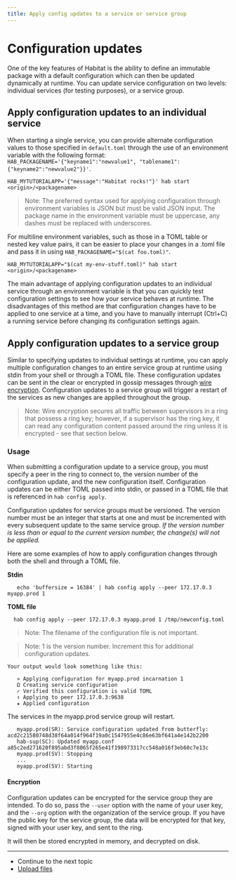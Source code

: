 ```yaml
---
title: Apply config updates to a service or service group
---
```


# Configuration updates

One of the key features of Habitat is the ability to define an immutable package with a default configuration which can then be updated dynamically at runtime. You can update service configuration on two levels: individual services (for testing purposes), or a service group.


## Apply configuration updates to an individual service
When starting a single service, you can provide alternate configuration values to those specified in `default.toml` through the use of an environment variable
with the following format: `HAB_PACKAGENAME='{"keyname1":"newvalue1", "tablename1":{"keyname2":"newvalue2"}}'`.

    HAB_MYTUTORIALAPP='{"message":"Habitat rocks!"}' hab start <origin>/<packagename>

> Note: The preferred syntax used for applying configuration through environment variables is JSON but must be valid JSON input. The package name in the environment variable must be uppercase, any dashes must be replaced with underscores.

For multiline environment variables, such as those in a TOML table or nested key value pairs, it can be easier to place your changes in a .toml
file and pass it in using `HAB_PACKAGENAME="$(cat foo.toml)"`.

    HAB_MYTUTORIALAPP="$(cat my-env-stuff.toml)" hab start <origin>/<packagename>

The main advantage of applying configuration updates to an individual service through an environment variable is that you can quickly test configuration settings to see how your service behaves at runtime. The disadvantages of this method are that configuration changes have to be applied to one service at a time, and you have to manually interrupt (Ctrl+C) a running service before changing its configuration settings again.

## Apply configuration updates to a service group
Similar to specifying updates to individual settings at runtime, you can apply multiple configuration changes to an entire service group at runtime using stdin from your shell or through a TOML file. These configuration updates can be sent in the clear or encrypted in gossip messages through [wire encryption](/docs/run-packages-security#wire-encryption). Configuration updates to a service group will trigger a restart of the services as new changes are applied throughout the group.

> Note: Wire encryption secures all traffic between supervisors in a ring that possess a ring key; however, if a supervisor has the ring key, it can read any configuration content passed around the ring unless it is encrypted - see that section below.

### Usage
When submitting a configuration update to a service group, you must specify a peer in the ring to connect to, the version number of the configuration update, and the new configuration itself. Configuration updates can be either TOML passed into stdin, or passed in a TOML file that is referenced in `hab config apply`.

Configuration updates for service groups must be versioned. The version number must be an integer that starts at one and must be incremented with every subsequent update to the same service group. *If the version number is less than or equal to the current version number, the change(s) will not be applied.*

Here are some examples of how to apply configuration changes through both the shell and through a TOML file.

**Stdin**

       echo 'buffersize = 16384' | hab config apply --peer 172.17.0.3 myapp.prod 1

**TOML file**

      hab config apply --peer 172.17.0.3 myapp.prod 1 /tmp/newconfig.toml

  > Note: The filename of the configuration file is not important.

  > Note: 1 is the version number. Increment this for
  additional configuration updates.

    Your output would look something like this:

       » Applying configuration for myapp.prod incarnation 1
       Ω Creating service configuration
       ✓ Verified this configuration is valid TOML
       ↑ Applying to peer 172.17.0.3:9638
       ★ Applied configuration

  The services in the myapp.prod service group will restart.

       myapp.prod(SR): Service configuration updated from butterfly: acd2c21580748d38f64a014f964f19a0c1547955e4c86e63bf641a4e142b2200
       hab-sup(SC): Updated myapp.conf a85c2ed271620f895abd3f8065f265e41f198973317cc548a016f3eb60c7e13c
       myapp.prod(SV): Stopping
       ...
       myapp.prod(SV): Starting

#### Encryption

Configuration updates can be encrypted for the service group they are intended. To do so, pass the `--user` option with the name of your user key, and the `--org` option with the organization of the service group. If you have the public key for the service group, the data will be encrypted for that key, signed with your user key, and sent to the ring.

It will then be stored encrypted in memory, and decrypted on disk.

<hr>
<ul class="main-content--link-nav">
  <li>Continue to the next topic</li>
  <li><a href="/docs/run-packages-upload-files">Upload files</a></li>
</ul>
